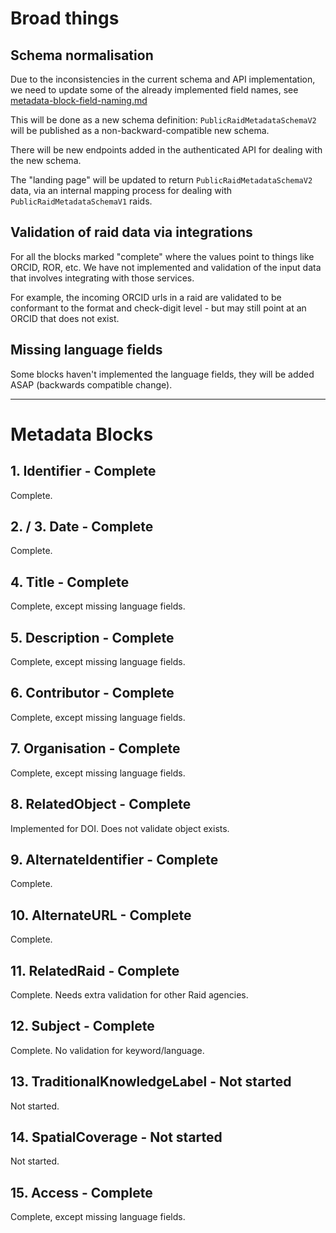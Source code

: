 
# Broad things 

## Schema normalisation 

Due to the inconsistencies in the current schema and API implementation, we 
need to update some of the already implemented field names, see
[metadata-block-field-naming.md](https://github.com/au-research/raid-metadata/blob/main/doc/metadata-block-field-naming.md)

This will be done as a new schema definition: `PublicRaidMetadataSchemaV2` 
will be published as a non-backward-compatible new schema.

There will be new endpoints added in the authenticated API for dealing with the
new schema.

The "landing page" will be updated to return `PublicRaidMetadataSchemaV2` data,
via an internal mapping process for dealing with `PublicRaidMetadataSchemaV1` 
raids.

## Validation of raid data via integrations

For all the blocks marked "complete" where the values point to things like 
ORCID, ROR, etc.  We have not implemented and validation of the input data
that involves integrating with those services.

For example, the incoming ORCID urls in a raid are validated to be conformant
to the format and check-digit level - but may still point at an ORCID that does
not exist.

## Missing language fields

Some blocks haven't implemented the language fields, they will be added ASAP
(backwards compatible change).


---

# Metadata Blocks 

## 1. Identifier - Complete

Complete.

## 2. / 3. Date  - Complete

Complete.

## 4. Title - Complete

Complete, except missing language fields.

## 5. Description - Complete

Complete, except missing language fields.

## 6. Contributor - Complete

Complete, except missing language fields.

## 7. Organisation - Complete

Complete, except missing language fields.

## 8. RelatedObject - Complete

Implemented for DOI. Does not validate object exists.

## 9. AlternateIdentifier - Complete

Complete.

## 10. AlternateURL - Complete

Complete.

## 11. RelatedRaid - Complete

Complete. Needs extra validation for other Raid agencies.

## 12. Subject - Complete

Complete. No validation for keyword/language.

## 13. TraditionalKnowledgeLabel - Not started

Not started.

## 14. SpatialCoverage - Not started

Not started.

## 15. Access - Complete

Complete, except missing language fields.







